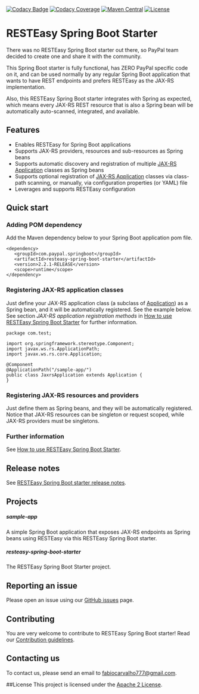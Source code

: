 <!--
Uncomment this out after this issue is solved: https://github.com/paypal/resteasy-spring-boot/issues/44
[![Build Status](https://travis-ci.org/paypal/resteasy-spring-boot.svg?branch=master)](https://travis-ci.org/paypal/resteasy-spring-boot)
-->
[![Codacy Badge](https://api.codacy.com/project/badge/grade/4d23b74b13c3464b95f1acdb40b35cd7)](https://www.codacy.com/app/fabiocarvalho777/resteasy-spring-boot)
[![Codacy Coverage](https://api.codacy.com/project/badge/coverage/4d23b74b13c3464b95f1acdb40b35cd7)](https://www.codacy.com/app/fabiocarvalho777/resteasy-spring-boot)
[![Maven Central](https://maven-badges.herokuapp.com/maven-central/com.paypal.springboot/resteasy-spring-boot-starter/badge.svg?style=flat)](http://search.maven.org/#search|ga|1|g:com.paypal.springboot)
[![License](http://img.shields.io/:license-Apache%202-red.svg)](http://www.apache.org/licenses/LICENSE-2.0.txt)

# RESTEasy Spring Boot Starter

There was no RESTEasy Spring Boot starter out there, so PayPal team decided to create one and share it with the community.<br>

This Spring Boot starter is fully functional, has ZERO PayPal specific code on it, and can be used normally by any regular Spring Boot application that wants to have REST endpoints and prefers RESTEasy as the JAX-RS implementation.

Also, this RESTEasy Spring Boot starter integrates with Spring as expected, which means every JAX-RS REST resource that is also a Spring bean will be automatically auto-scanned, integrated, and available.

## Features
* Enables RESTEasy for Spring Boot applications
* Supports JAX-RS providers, resources and sub-resources as Spring beans
* Supports automatic discovery and registration of multiple [JAX-RS Application](http://docs.oracle.com/javaee/7/api/javax/ws/rs/core/Application.html) classes as Spring beans
* Supports optional registration of [JAX-RS Application](http://docs.oracle.com/javaee/7/api/javax/ws/rs/core/Application.html) classes via class-path scanning, or manually, via configuration properties (or YAML) file
* Leverages and supports RESTEasy configuration

## Quick start

### Adding POM dependency
Add the Maven dependency below to your Spring Boot application pom file.<br>

```
<dependency>
   <groupId>com.paypal.springboot</groupId>
   <artifactId>resteasy-spring-boot-starter</artifactId>
   <version>2.2.1-RELEASE</version>
   <scope>runtime</scope>
</dependency>
```

### Registering JAX-RS application classes
Just define your JAX-RS application class (a subclass of [Application](http://docs.oracle.com/javaee/7/api/javax/ws/rs/core/Application.html)) as a Spring bean, and it will be automatically registered. See the example below.
See section _JAX-RS application registration methods_ in [How to use RESTEasy Spring Boot Starter](mds/USAGE.md) for further information.
```
package com.test;

import org.springframework.stereotype.Component;
import javax.ws.rs.ApplicationPath;
import javax.ws.rs.core.Application;

@Component
@ApplicationPath("/sample-app/")
public class JaxrsApplication extends Application {
}
```

### Registering JAX-RS resources and providers
Just define them as Spring beans, and they will be automatically registered.
Notice that JAX-RS resources can be singleton or request scoped, while JAX-RS providers must be singletons.

### Further information
See [How to use RESTEasy Spring Boot Starter](mds/USAGE.md).

## Release notes
See [RESTEasy Spring Boot starter release notes](mds/RELEASE_NOTES.md).

## Projects

##### sample-app
A simple Spring Boot application that exposes JAX-RS endpoints as Spring beans using RESTEasy via this RESTEasy Spring Boot starter.

##### resteasy-spring-boot-starter
The RESTEasy Spring Boot Starter project.

## Reporting an issue
Please open an issue using our [GitHub issues](https://github.com/paypal/resteasy-spring-boot/issues) page.

## Contributing
You are very welcome to contribute to RESTEasy Spring Boot starter! Read our [Contribution guidelines](mds/CONTRIBUTING.md).

## Contacting us
To contact us, please send an email to fabiocarvalho777@gmail.com.

##License
This project is licensed under the [Apache 2 License](License.html).
